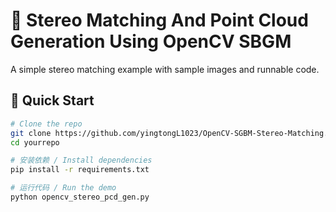 # 👀 Stereo Matching And Point Cloud Generation Using OpenCV SBGM

A simple stereo matching example with sample images and runnable code.


## 🚀 Quick Start

```bash
# Clone the repo
git clone https://github.com/yingtongL1023/OpenCV-SGBM-Stereo-Matching.git
cd yourrepo

# 安装依赖 / Install dependencies
pip install -r requirements.txt

# 运行代码 / Run the demo
python opencv_stereo_pcd_gen.py
